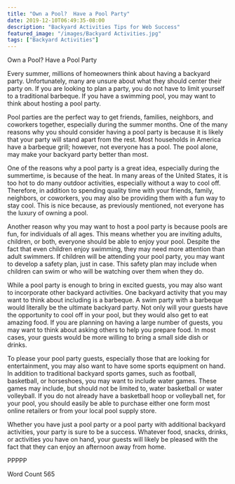 ```yaml
---
title: "Own a Pool?  Have a Pool Party"
date: 2019-12-10T06:49:35-08:00
description: "Backyard Activities Tips for Web Success"
featured_image: "/images/Backyard Activities.jpg"
tags: ["Backyard Activities"]
---
```


Own a Pool?  Have a Pool Party

Every summer, millions of homeowners think about having a backyard party.  Unfortunately, many are unsure about what they should center their party on. If you are looking to plan a party, you do not have to limit yourself to a traditional barbeque.  If you have a swimming pool, you may want to think about hosting a pool party.

Pool parties are the perfect way to get friends, families, neighbors, and coworkers together, especially during the summer months. One of the many reasons why you should consider having a pool party is because it is likely that your party will stand apart from the rest.  Most households in America have a barbeque grill; however, not everyone has a pool.  The pool alone, may make your backyard party better than most.

One of the reasons why a pool party is a great idea, especially during the summertime, is because of the heat.  In many areas of the United States, it is too hot to do many outdoor activities, especially without a way to cool off.  Therefore, in addition to spending quality time with your friends, family, neighbors, or coworkers, you may also be providing them with a fun way to stay cool.  This is nice because, as previously mentioned, not everyone has the luxury of owning a pool.

Another reason why you may want to host a pool party is because pools are fun, for individuals of all ages.  This means whether you are inviting adults, children, or both, everyone should be able to enjoy your pool. Despite the fact that even children enjoy swimming, they may need more attention than adult swimmers.  If children will be attending your pool party, you may want to develop a safety plan, just in case. This safety plan may include when children can swim or who will be watching over them when they do.

While a pool party is enough to bring in excited guests, you may also want to incorporate other backyard activities. One backyard activity that you may want to think about including is a barbeque.  A swim party with a barbeque would literally be the ultimate backyard party. Not only will your guests have the opportunity to cool off in your pool, but they would also get to eat amazing food.  If you are planning on having a large number of guests, you may want to think about asking others to help you prepare food. In most cases, your guests would be more willing to bring a small side dish or drinks.

To please your pool party guests, especially those that are looking for entertainment, you may also want to have some sports equipment on hand.  In addition to traditional backyard sports games, such as football, basketball, or horseshoes, you may want to include water games. These games may include, but should not be limited to, water basketball or water volleyball.  If you do not already have a basketball hoop or volleyball net, for your pool, you should easily be able to purchase either one form most online retailers or from your local pool supply store.

Whether you have just a pool party or a pool party with additional backyard activities, your party is sure to be a success. Whatever food, snacks, drinks, or activities you have on hand, your guests will likely be pleased with the fact that they can enjoy an afternoon away from home.

PPPPP

Word Count 565

